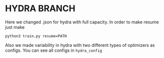 # HYDRA BRANCH

Here we changed .json for hydra with full capacity. In order to make resume just make

```
python3 train.py resume=PATH 
```

Also we made variability in hydra with two different types of optimizers as configs. You can see all configs in 
`hydra_config`


